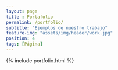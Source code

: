```yaml
--- 
layout: page
title : Portafolio 
permalink: /portfolio/
subtitle: "Ejemplos de nuestro trabajo" 
feature-img: "assets/img/header/work.jpg"
position: 4
tags: [Página]
---
```


{% include portfolio.html %}
